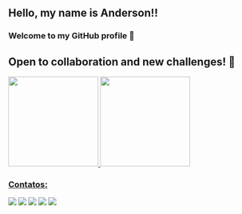 ## Hello, my name is Anderson!!
### Welcome to my GitHub profile 👋
## Open to collaboration and new challenges! 🚀
<div>
<a href="https://github.com/AndersonPS94">
<img height="180em" src="https://github-readme-stats.vercel.app/api/top-langs/?username=AndersonPS94&layout=compact&langs_count=7&theme=dracula"/>
<img height="180em" src="https://github-readme-stats.vercel.app/api?username=AndersonPS94&show_icons=true&theme=dracula&include_all_commits=true&count_private=true"/>
</div>


### Contatos:

<div>
<a href="https://www.youtube.com/channel/UCyItRRTjoVFPj51-V-I2nxQ" target="_blank"><img src="https://img.shields.io/badge/YouTube-FF0000?style=for-the-badge&logo=youtube&logoColor=white" target="_blank"></a>
<a href="https://instagram.com/dson.ps/" target="_blank"><img src="https://img.shields.io/badge/-Instagram-%23E4405F?style=for-the-badge&logo=instagram&logoColor=white" target="_blank"></a>
<a href="https://www.twitch.tv/andersonsantostv" target="_blank"><img src="https://img.shields.io/badge/Twitch-9146FF?style=for-the-badge&logo=twitch&logoColor=white" target="_blank"></a>
<a href = "mailto:dson.ps@gmail.com"><img src="https://img.shields.io/badge/Gmail-D14836?style=for-the-badge&logo=gmail&logoColor=white" target="_blank"></a>
<a href="https://www.linkedin.com/in/anderson-santos-a145b7231/" target="_blank"><img src="https://img.shields.io/badge/-LinkedIn-%230077B5?style=for-the-badge&logo=linkedin&logoColor=white" target="_blank"></a>   
</div>
